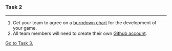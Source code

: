 ### Task 2
---
1. Get your team to agree on a [burndown chart](http://www.scrum-institute.org/Burndown_Chart.php) for the development of your game.
2. All team members will need to create their own [Github account](https://github.com/).

[Go to Task 3.](../master/task3.md)

